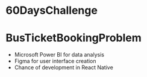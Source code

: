 # 60DaysChallenge
# BusTicketBookingProblem

- Microsoft Power BI for data analysis
- Figma for user interface creation
- Chance of development in React Native
